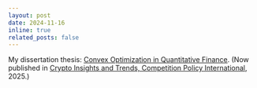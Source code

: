 ```yaml
---
layout: post
date: 2024-11-16 
inline: true
related_posts: false
---
```

My dissertation thesis:
[Convex Optimization in Quantitative Finance](https://web.stanford.edu/~boyd/papers/crypto_portfolio.html). (Now
published in [Crypto Insights and Trends, Competition Policy
International](https://www.pymnts.com/cpi-posts/simple-and-effective-portfolio-construction-with-crypto-assets/), 2025.)


